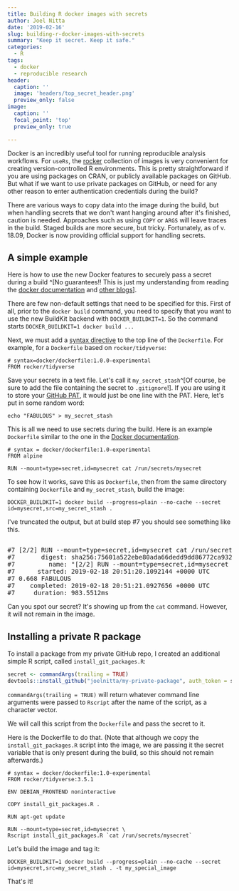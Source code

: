 ```yaml
---
title: Building R docker images with secrets
author: Joel Nitta
date: '2019-02-16'
slug: building-r-docker-images-with-secrets
summary: "Keep it secret. Keep it safe."
categories:
  - R
tags:
  - docker
  - reproducible research
header:
  caption: ''
  image: 'headers/top_secret_header.png'
  preview_only: false
image:
  caption: ''
  focal_point: 'top'
  preview_only: true

---
```




Docker is an incredibly useful tool for running reproducible analysis workflows. For `useRs`, the [rocker](https://www.rocker-project.org/) collection of images is very convenient for creating version-controlled R environments. This is pretty straightforward if you are using packages on CRAN, or publicly available packages on GitHub. But what if we want to use private packages on GitHub, or need for any other reason to enter authentication credentials during the build?

There are various ways to copy data into the image during the build, but when handling secrets that we don't want hanging around after it's finished, caution is needed. Approaches such as using `COPY` or `ARGS` will leave traces in the build. Staged builds are more secure, but tricky. Fortunately, as of v. 18.09, Docker is now providing official support for handling secrets.

## A simple example

Here is how to use the new Docker features to securely pass a secret during a build ^[No guarantees!! This is just my understanding from reading the [docker documentation](https://docs.docker.com/develop/develop-images/build_enhancements/) and [other blogs](https://medium.com/@tonistiigi/build-secrets-and-ssh-forwarding-in-docker-18-09-ae8161d066)].

There are few non-default settings that need to be specified for this. First of all, prior to the `docker build` command, you need to specify that you want to use the new BuildKit backend with `DOCKER_BUILDKIT=1`. So the command starts `DOCKER_BUILDKIT=1 docker build ...`

Next, we must add a [syntax directive](https://docs.docker.com/engine/reference/builder/#syntax) to the top line of the `Dockerfile`. For example, for a `Dockerfile` based on `rocker/tidyverse`:

```shell
# syntax=docker/dockerfile:1.0.0-experimental
FROM rocker/tidyverse
```

Save your secrets in a text file. Let's call it `my_secret_stash`^[Of course, be sure to add the file containing the secret to `.gitignore`!]. If you are using it to store your [GitHub PAT](https://happygitwithr.com/github-pat.html), it would just be one line with the PAT. Here, let's put in some random word:

```shell
echo "FABULOUS" > my_secret_stash
```

This is all we need to use secrets during the build. Here is an example `Dockerfile` similar to the one in the [Docker documentation](https://docs.docker.com/develop/develop-images/build_enhancements/).

```shell
# syntax = docker/dockerfile:1.0-experimental
FROM alpine

RUN --mount=type=secret,id=mysecret cat /run/secrets/mysecret
```

To see how it works, save this as `Dockerfile`, then from the same directory containing `Dockerfile` and `my_secret_stash`, build the image:

```shell
DOCKER_BUILDKIT=1 docker build --progress=plain --no-cache --secret id=mysecret,src=my_secret_stash .
```

I've truncated the output, but at build step #7 you should see something like this.

<pre><output>
#7 [2/2] RUN --mount=type=secret,id=mysecret cat /run/secrets/mysecret
#7       digest: sha256:75601a522ebe80ada66dedd9dd86772ca932d30d7e1b11bba94c04aa55c237de
#7         name: "[2/2] RUN --mount=type=secret,id=mysecret cat /run/secrets/mysecret"
#7      started: 2019-02-18 20:51:20.1092144 +0000 UTC
#7 0.668 FABULOUS
#7    completed: 2019-02-18 20:51:21.0927656 +0000 UTC
#7     duration: 983.5512ms
</output></pre>

Can you spot our secret? It's showing up from the `cat` command. However, it will not remain in the image.

## Installing a private R package

To install a package from my private GitHub repo, I created an additional simple R script, called `install_git_packages.R`:

```r
secret <- commandArgs(trailing = TRUE)
devtools::install_github("joelnitta/my-private-package", auth_token = secret)
```

`commandArgs(trailing = TRUE)` will return whatever command line arguments were passed to `Rscript` after the name of the script, as a character vector.

We will call this script from the `Dockerfile` and pass the secret to it.

Here is the Dockerfile to do that. (Note that although we copy the `install_git_packages.R` script into the image, we are passing it the secret variable that is only present during the build, so this should not remain afterwards.)

```shell
# syntax = docker/dockerfile:1.0-experimental
FROM rocker/tidyverse:3.5.1

ENV DEBIAN_FRONTEND noninteractive

COPY install_git_packages.R .

RUN apt-get update

RUN --mount=type=secret,id=mysecret \
Rscript install_git_packages.R `cat /run/secrets/mysecret`
```

Let's build the image and tag it:
```shell
DOCKER_BUILDKIT=1 docker build --progress=plain --no-cache --secret id=mysecret,src=my_secret_stash . -t my_special_image
```

That's it!
